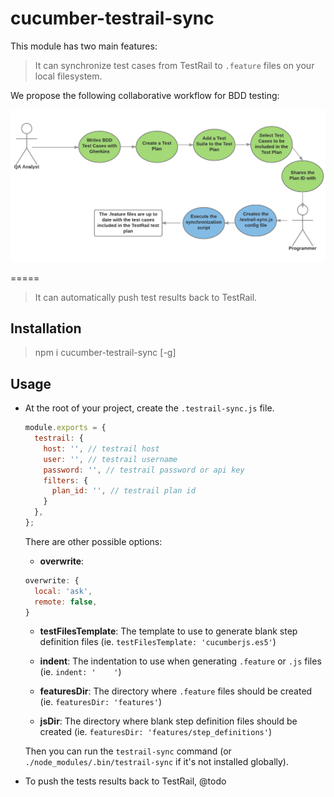 # cucumber-testrail-sync

This module has two main features:

> It can synchronize test cases from TestRail to `.feature` files on your local filesystem.

We propose the following collaborative workflow for BDD testing:

![Synchronize test cases!](images/sync-scenarios.png)

=====

> It can automatically push test results back to TestRail.

## Installation

> npm i cucumber-testrail-sync [-g]

## Usage

* At the root of your project, create the `.testrail-sync.js` file.

  ```js
  module.exports = {
    testrail: {
      host: '', // testrail host
      user: '', // testrail username
      password: '', // testrail password or api key
      filters: {
        plan_id: '', // testrail plan id
      }
    },
  };
  ```

  There are other possible options:

  * __overwrite__:

  ```js
  overwrite: {
    local: 'ask',
    remote: false,
  }
  ```

  * __testFilesTemplate__:  The template to use to generate blank step definition files (ie. `testFilesTemplate: 'cucumberjs.es5'`)

  * __indent__: The indentation to use when generating `.feature` or `.js` files (ie. `indent: '    '`)

  * __featuresDir__:  The directory where `.feature` files should be created (ie. `featuresDir: 'features'`)

  * __jsDir__:  The directory where blank step definition files should be created  (ie. `featuresDir: 'features/step_definitions'`)

  Then you can run the `testrail-sync` command (or `./node_modules/.bin/testrail-sync` if it's not installed globally).

* To push the tests results back to TestRail, @todo